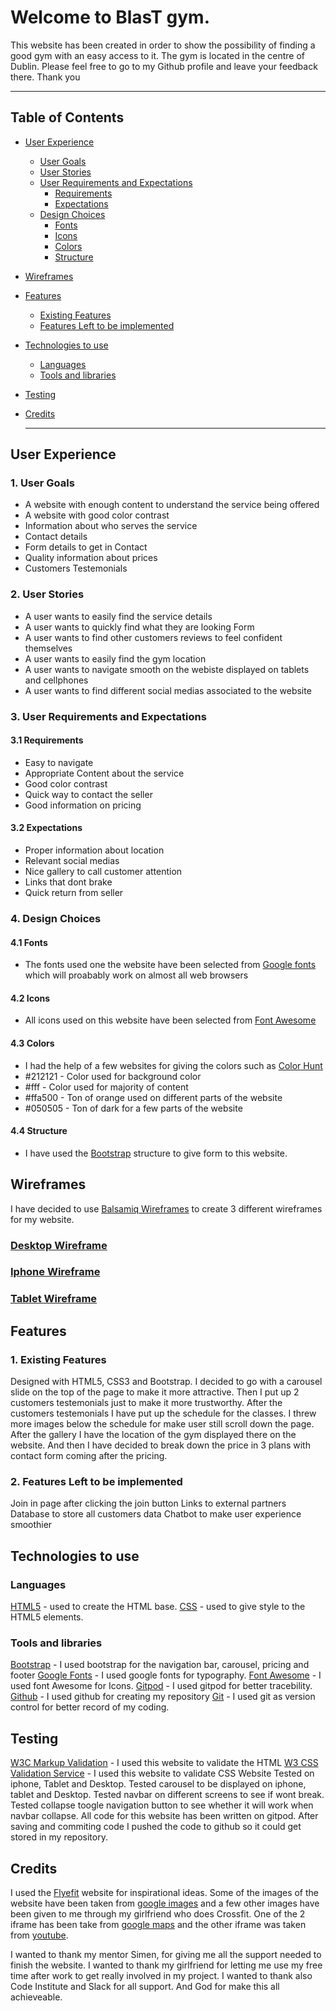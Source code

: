 # Welcome to BlasT gym.
This website has been created in order to show the possibility of finding a good gym with an easy access to it. 
The gym is located in the centre of Dublin.
Please feel free to go to my Github profile and leave your feedback there.
Thank you

---
## Table of Contents
* [User Experience](#user-experience)
  * [User Goals](#user-Goals)
  * [User Stories](#user-stories) 
  * [User Requirements and Expectations](#user-requirements-and-expectation)
    * [Requirements](#requirements)
    * [Expectations](#expectations)
  * [Design Choices](#design-choices)
    * [Fonts](#fonts)
    * [Icons](#icons)
    * [Colors](#colors)
    * [Structure](#structure) 
* [Wireframes](#wireframes)
* [Features](#features)
    * [Existing Features](#existing-features)
    * [Features Left to be implemented](#features-left-to-be-implemented)
* [Technologies to use](#technologies-to-use)
    * [Languages](#languages)
    * [Tools and libraries](#tools-and-libraries)
* [Testing](#testing)
* [Credits](#credits)  

  --- 
## User Experience
### 1. User Goals
  * A website with enough content to understand the service being offered
  * A website with good color contrast 
  * Information about who serves the service
  * Contact details
  * Form details to get in Contact
  * Quality information about prices
  * Customers Testemonials
### 2. User Stories
  * A user wants to easily find the service details
  * A user wants to quickly find what they are looking Form
  * A user wants to find other customers reviews to feel confident themselves
  * A user wants to easily find the gym location
  * A user wants to navigate smooth on the webiste displayed on tablets and cellphones
  * A user wants to find different social medias associated to the website
### 3. User Requirements and Expectations
#### 3.1 Requirements
  * Easy to navigate
  * Appropriate Content about the service
  * Good color contrast 
  * Quick way to contact the seller
  * Good information on pricing
#### 3.2 Expectations
  * Proper information about location
  * Relevant social medias
  * Nice gallery to call customer attention
  * Links that dont brake
  * Quick return from seller
### 4. Design Choices
#### 4.1 Fonts
  * The fonts used one the website have been selected from [Google fonts](https://fonts.google.com/) which will proabably work on almost all web browsers
#### 4.2 Icons
  * All icons used on this website have been selected from [Font Awesome](https://fontawesome.com/)
#### 4.3 Colors
  * I had the help of a few websites for giving the colors such as [Color Hunt](https://https://colorhunt.co/)
  * #212121 - Color used for background color 
  * #fff - Color used for majority of content
  * #ffa500 - Ton of orange used on different parts of the website
  * #050505 - Ton of dark for a few parts of the website

#### 4.4 Structure
  * I have used the [Bootstrap](https://getbootstrap.com/) structure to give form to this website.

## Wireframes

I have decided to use [Balsamiq Wireframes](https://balsamig.com) to create 3 different wireframes for my website.

### [Desktop Wireframe](Wireframes/Desktop_WF1.pdf)
### [Iphone Wireframe](Wireframes/Iphone_WF1.pdf)
### [Tablet Wireframe](Wireframes/Tablet_WF1.pdf)


## Features
### 1. Existing Features
Designed with HTML5, CSS3 and Bootstrap.
I decided to go with a carousel slide on the top of the page to make it more attractive.
Then I put up 2 customers testemonials just to make it more trustworthy.
After the customers testemonials I have put up the schedule for the classes.
I threw more images below the schedule for make user still scroll down the page.
After the gallery I have the location of the gym displayed there on the website.
And then I have decided to break down the price in 3 plans with contact form coming after the pricing.

### 2. Features Left to be implemented
Join in page after clicking the join button
Links to external partners
Database to store all customers data
Chatbot to make user experience smoothier 

## Technologies to use
### Languages
[HTML5](https://en.wikipedia.org/wiki/HTML5) - used to create the HTML base.
[CSS](https://en.wikipedia.org/wiki/CSS) - used to give style to the HTML5 elements.
### Tools and libraries
[Bootstrap](https://getbootstrap.com) - I used bootstrap for the navigation bar, carousel, pricing and footer
[Google Fonts](https://fonts.google.com/) -  I used google fonts for typography.
[Font Awesome](https://fontawesome.com/) - I used font Awesome for Icons.
[Gitpod](https://www.gitpod.io/) - I used gitpod for better tracebility.
[Github](https://github.com/) - I used github for creating my repository
[Git](https://git-scm.com/) - I used git as version control for better record of my coding.
## Testing
[W3C Markup Validation](https://validator.w3.org/) - I used this website to validate the HTML
[W3 CSS Validation Service](https://jigsaw.w3.org/css-validator/) - I used this website to validate CSS
Website Tested on iphone, Tablet and Desktop.
Tested carousel to be displayed on iphone, tablet and Desktop.
Tested navbar on different screens to see if wont break.
Tested collapse toogle navigation button to see whether it will work when navbar collapse.
All code for this website has been written on gitpod.
After saving and commiting code I pushed the code to github so it could get stored in my repository.

## Credits

I used the [Flyefit](https://www.flyefit.ie/) website for inspirational ideas.
Some of the images of the website have been taken from [google images](https://google.com) and a few other images have been given to me through my girlfriend who does Crossfit.
One of the 2 iframe has been take from [google maps](https://www.google.com/maps/) and the other iframe was taken from [youtube](https://youtube.com).

I wanted to thank my mentor Simen, for giving me all the support needed to finish the website.
I wanted to thank my girlfriend for letting me use my free time after work to get really involved in my project.
I wanted to thank also Code Institute and Slack for all support.
And God for make this all achieveable.















  

